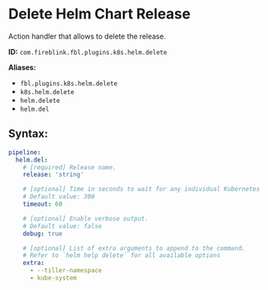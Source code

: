 # Delete Helm Chart Release

Action handler that allows to delete the release.

**ID:** `com.fireblink.fbl.plugins.k8s.helm.delete`

**Aliases:**

- `fbl.plugins.k8s.helm.delete`
- `k8s.helm.delete`
- `helm.delete`
- `helm.del`

## Syntax:

```yaml
pipeline:
  helm.del:
    # [required] Release name.
    release: 'string'

    # [optional] Time in seconds to wait for any individual Kubernetes operation (like Jobs for hooks).
    # Default value: 300
    timeout: 60

    # [optional] Enable verbose output.
    # Default value: false
    debug: true

    # [optional] List of extra arguments to append to the command.
    # Refer to `helm help delete` for all available options
    extra:
      - --tiller-namespace
      - kube-system
```
